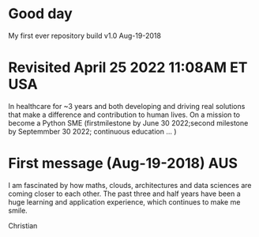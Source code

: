# Good day
My first ever repository build v1.0 Aug-19-2018

# Revisited April 25 2022 11:08AM ET USA
In healthcare for ~3 years and both developing and driving real solutions that make a difference and contribution to human lives.
On a mission to become a Python SME (firstmilestone by June 30 2022;second milestone by Septemmber 30 2022; continuous education ... )


# First message (Aug-19-2018) AUS
I am fascinated by how maths, clouds, architectures and data sciences are coming closer to each other.
The past three and half years have been a huge learning and application experience,
which continues to make me smile.

Christian

